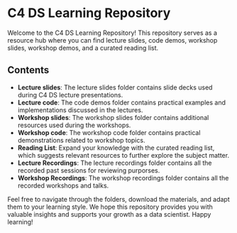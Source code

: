 # C4 DS Learning Repository

Welcome to the C4 DS Learning Repository! This repository serves as a resource hub where you can find lecture slides, code demos, workshop slides, workshop demos, and a curated reading list.

## Contents

- **Lecture slides**: The lecture slides folder contains slide decks used during C4 DS lecture presentations.
- **Lecture code**: The code demos folder contains practical examples and implementations discussed in the lectures.
- **Workshop slides**: The workshop slides folder contains additional resources used during the workshops.
- **Workshop code**: The workshop code folder contains practical demonstrations related to workshop topics.
- **Reading List**: Expand your knowledge with the curated reading list, which suggests relevant resources to further explore the subject matter.
- **Lecture Recordings**: The lecture recordings folder contains all the recorded past sessions for reviewing purporses. 
- **Workshop Recordings**: The workshop recordings folder contains all the recorded workshops and talks. 

Feel free to navigate through the folders, download the materials, and adapt them to your learning style. We hope this repository provides you with valuable insights and supports your growth as a data scientist. Happy learning!

